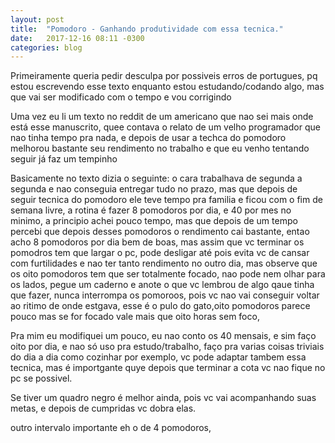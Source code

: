 ```yaml
---
layout: post
title:  "Pomodoro - Ganhando produtividade com essa tecnica."
date:   2017-12-16 08:11 -0300
categories: blog
---
```


Primeiramente queria pedir desculpa por possiveis erros de portugues,  pq estou escrevendo esse texto
enquanto estou estudando/codando algo, mas que vai ser modificado com o tempo e
vou corrigindo

Uma vez eu li um texto no reddit de um americano que nao sei mais onde está esse manuscrito, quee contava o relato de um
velho programador que nao tinha tempo pra nada, e depois de usar a techca do pomodoro melhorou bastante seu rendimento
no trabalho e que eu venho tentando seguir já faz um tempinho



Basicamente no texto dizia o seguinte: o cara trabalhava de segunda a segunda e nao conseguia entregar tudo no prazo, mas
que depois de seguir tecnica do pomodoro ele teve tempo pra familia e ficou com o fim de semana livre, a rotina é fazer
8 pomodoros por dia, e 40 por mes no minimo, a principio achei pouco tempo, mas que depois de um tempo percebi que depois
desses pomodoros o rendimento cai bastante, entao acho 8 pomodoros por dia bem de boas, mas assim que vc terminar os pomodros
tem que largar o pc, pode desligar até pois evita vc de cansar com furtilidades e nao ter tanto rendimento no outro dia, mas
observe que os oito pomodoros tem que ser totalmente focado, nao pode nem olhar para os lados, pegue um caderno e anote
o que vc lembrou de algo qaue tinha que fazer, nunca interrompa os pomoroos, pois vc nao vai conseguir voltar  ao ritimo 
de onde estgava, esse é o pulo do gato,oito pomodoros parece pouco mas se for focado vale mais que oito horas sem foco, 


Pra mim eu modifiquei um pouco, eu nao conto os 40 mensais, e sim faço oito por dia, e nao só uso pra estudo/trabalho, faço
pra varias coisas triviais do dia a dia como cozinhar por exemplo, vc pode adaptar tambem essa tecnica, mas é importgante
quye depois que terminar a cota vc nao fique no pc se possivel.


Se tiver um quadro negro é melhor ainda, pois vc vai acompanhando suas metas, e depois de cumpridas vc dobra elas. 

 outro intervalo importante eh o de 4 pomodoros, 
